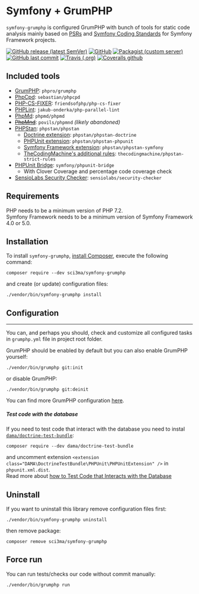 # Symfony + GrumPHP

`symfony-grumphp` is configured GrumPHP with bunch of tools for static code analysis mainly based on [PSRs](https://www.php-fig.org/psr/) and [Symfony Coding Standards](https://symfony.com/doc/current/contributing/code/standards.html) for Symfony Framework projects.

[![GitHub release (latest SemVer)](https://img.shields.io/github/v/release/sci3ma/symfony-grumphp?style=flat-square)](https://github.com/sci3ma/symfony-grumphp)
[![GitHub](https://img.shields.io/github/license/sci3ma/symfony-grumphp?style=flat-square)](https://github.com/sci3ma/symfony-grumphp/blob/master/LICENSE)
[![Packagist (custom server)](https://img.shields.io/packagist/dt/sci3ma/symfony-grumphp?style=flat-square)](https://packagist.org/packages/sci3ma/symfony-grumphp/stats)
[![GitHub last commit](https://img.shields.io/github/last-commit/sci3ma/symfony-grumphp?style=flat-square&logo=github)](https://github.com/sci3ma/symfony-grumphp/commits/master)
[![Travis (.org)](https://img.shields.io/travis/sci3ma/symfony-grumphp?style=flat-square&logo=travis-ci)](https://travis-ci.org/sci3ma/symfony-grumphp)
[![Coveralls github](https://img.shields.io/coveralls/github/sci3ma/symfony-grumphp?logo=coveralls&style=flat-square)](https://coveralls.io/github/sci3ma/symfony-grumphp)

## Included tools
* [GrumPHP](https://github.com/phpro/grumphp): `phpro/grumphp`
* [PhpCpd](https://github.com/sebastianbergmann/phpcpd): `sebastian/phpcpd`
* [PHP-CS-FIXER](https://github.com/FriendsOfPHP/PHP-CS-Fixer): `friendsofphp/php-cs-fixer`
* [PHPLint](https://github.com/JakubOnderka/PHP-Parallel-Lint): `jakub-onderka/php-parallel-lint`
* [PhpMd](https://github.com/phpmd/phpmd): `phpmd/phpmd`
* [~~PhpMnd~~](https://github.com/povils/phpmnd): `povils/phpmnd` _(likely abandoned)_
* [PHPStan](https://github.com/phpstan/phpstan): `phpstan/phpstan`
    * [Doctrine extension](https://github.com/phpstan/phpstan-doctrine): `phpstan/phpstan-doctrine`
    * [PHPUnit extension](https://github.com/phpstan/phpstan-phpunit): `phpstan/phpstan-phpunit`
    * [Symfony Framework extension](https://github.com/phpstan/phpstan-symfony): `phpstan/phpstan-symfony`
    * [TheCodingMachine's additional rules](https://github.com/thecodingmachine/phpstan-strict-rules): `thecodingmachine/phpstan-strict-rules`
* [PHPUnit Bridge](https://github.com/symfony/phpunit-bridge): `symfony/phpunit-bridge`
    * With Clover Coverage and percentage code coverage check
* [SensioLabs Security Checker](https://github.com/sensiolabs/security-checker): `sensiolabs/security-checker`

## Requirements
PHP needs to be a minimum version of PHP 7.2.  
Symfony Framework needs to be a minimum version of Symfony Framework 4.0 or 5.0.

## Installation
To install `symfony-grumphp`, [install Composer](https://getcomposer.org/download/), execute the following command:
```
composer require --dev sci3ma/symfony-grumphp
```
and create (or update) configuration files:
```
./vendor/bin/symfony-grumphp install
```

## Configuration
---------
You can, and perhaps you should, check and customize all configured tasks in `grumphp.yml` file in project root folder.

GrumPHP should be enabled by default but you can also enable GrumPHP yourself:
```
./vendor/bin/grumphp git:init
```
or disable GrumPHP:
```
./vendor/bin/grumphp git:deinit
```
You can find more GrumPHP configuration [here](https://github.com/phpro/grumphp/blob/master/doc/commands.md#installation).

##### Test code with the database
If you need to test code that interact with the database you need to instal [`dama/doctrine-test-bundle`](https://github.com/dmaicher/doctrine-test-bundle):
```
composer require --dev dama/doctrine-test-bundle
```
and uncomment extension `<extension class="DAMA\DoctrineTestBundle\PHPUnit\PHPUnitExtension" />` in `phpunit.xml.dist`.  
Read more about [how to Test Code that Interacts with the Database](https://symfony.com/doc/current/testing/database.html)

## Uninstall
If you want to uninstall this library remove configuration files first:
```
./vendor/bin/symfony-grumphp uninstall
```
then remove package:
```
composer remove sci3ma/symfony-grumphp
```

## Force run
You can run tests/checks our code without commit manually:
```
./vendor/bin/grumphp run
```
 
